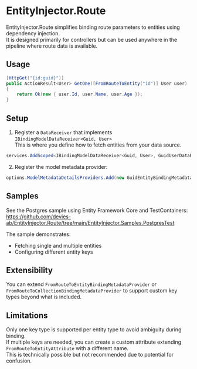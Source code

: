 # EntityInjector.Route

EntityInjector.Route simplifies binding route parameters to entities using dependency injection.  
It is designed primarily for controllers but can be used anywhere in the pipeline where route data is available.

## Usage

```csharp
[HttpGet("{id:guid}")]
public ActionResult<User> GetOne([FromRouteToEntity("id")] User user)
{
    return Ok(new { user.Id, user.Name, user.Age });
}
```

## Setup

1. Register a `DataReceiver` that implements `IBindingModelDataReceiver<Guid, User>`  
   This is where you define how to fetch entities from your data source.

```csharp
services.AddScoped<IBindingModelDataReceiver<Guid, User>, GuidUserDataReceiver>();
```

2. Register the model metadata provider:

```csharp
options.ModelMetadataDetailsProviders.Add(new GuidEntityBindingMetadataProvider<User>());
```

## Samples

See the Postgres sample using Entity Framework Core and TestContainers:  
https://github.com/devies-ab/EntityInjector.Route/tree/main/EntityInjector.Samples.PostgresTest

The sample demonstrates:

- Fetching single and multiple entities
- Configuring different entity keys

## Extensibility

You can extend `FromRouteToEntityBindingMetadataProvider` or `FromRouteToCollectionBindingMetadataProvider` to support custom key types beyond what is included.

## Limitations

Only one key type is supported per entity type to avoid ambiguity during binding.  
If multiple keys are needed, you can create a custom attribute extending `FromRouteToEntityAttribute` with a different name.  
This is technically possible but not recommended due to potential for confusion.

